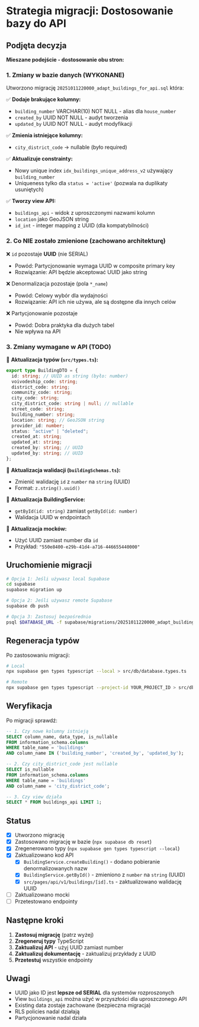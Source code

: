 # Strategia migracji: Dostosowanie bazy do API

## Podjęta decyzja

**Mieszane podejście - dostosowanie obu stron:**

### 1. Zmiany w bazie danych (WYKONANE)

Utworzono migrację `20251011220000_adapt_buildings_for_api.sql` która:

✅ **Dodaje brakujące kolumny:**

- `building_number` VARCHAR(10) NOT NULL - alias dla `house_number`
- `created_by` UUID NOT NULL - audyt tworzenia
- `updated_by` UUID NOT NULL - audyt modyfikacji

✅ **Zmienia istniejące kolumny:**

- `city_district_code` → nullable (było required)

✅ **Aktualizuje constrainty:**

- Nowy unique index `idx_buildings_unique_address_v2` używający `building_number`
- Uniqueness tylko dla `status = 'active'` (pozwala na duplikaty usuniętych)

✅ **Tworzy view API:**

- `buildings_api` - widok z uproszczonymi nazwami kolumn
- `location` jako GeoJSON string
- `id_int` - integer mapping z UUID (dla kompatybilności)

### 2. Co NIE zostało zmienione (zachowano architekturę)

❌ `id` pozostaje **UUID** (nie SERIAL)

- Powód: Partycjonowanie wymaga UUID w composite primary key
- Rozwiązanie: API będzie akceptować UUID jako string

❌ Denormalizacja pozostaje (pola `*_name`)

- Powód: Celowy wybór dla wydajności
- Rozwiązanie: API ich nie używa, ale są dostępne dla innych celów

❌ Partycjonowanie pozostaje

- Powód: Dobra praktyka dla dużych tabel
- Nie wpływa na API

### 3. Zmiany wymagane w API (TODO)

📝 **Aktualizacja typów (`src/types.ts`):**

```typescript
export type BuildingDTO = {
  id: string; // UUID as string (było: number)
  voivodeship_code: string;
  district_code: string;
  community_code: string;
  city_code: string;
  city_district_code: string | null; // nullable
  street_code: string;
  building_number: string;
  location: string; // GeoJSON string
  provider_id: number;
  status: "active" | "deleted";
  created_at: string;
  updated_at: string;
  created_by: string; // UUID
  updated_by: string; // UUID
};
```

📝 **Aktualizacja walidacji (`buildingSchemas.ts`):**

- Zmienić walidację `id` z `number` na `string` (UUID)
- Format: `z.string().uuid()`

📝 **Aktualizacja BuildingService:**

- `getById(id: string)` zamiast `getById(id: number)`
- Walidacja UUID w endpointach

📝 **Aktualizacja mocków:**

- Użyć UUID zamiast number dla `id`
- Przykład: `"550e8400-e29b-41d4-a716-446655440000"`

## Uruchomienie migracji

```bash
# Opcja 1: Jeśli używasz local Supabase
cd supabase
supabase migration up

# Opcja 2: Jeśli używasz remote Supabase
supabase db push

# Opcja 3: Zastosuj bezpośrednio
psql $DATABASE_URL -f supabase/migrations/20251011220000_adapt_buildings_for_api.sql
```

## Regeneracja typów

Po zastosowaniu migracji:

```bash
# Local
npx supabase gen types typescript --local > src/db/database.types.ts

# Remote
npx supabase gen types typescript --project-id YOUR_PROJECT_ID > src/db/database.types.ts
```

## Weryfikacja

Po migracji sprawdź:

```sql
-- 1. Czy nowe kolumny istnieją
SELECT column_name, data_type, is_nullable
FROM information_schema.columns
WHERE table_name = 'buildings'
AND column_name IN ('building_number', 'created_by', 'updated_by');

-- 2. Czy city_district_code jest nullable
SELECT is_nullable
FROM information_schema.columns
WHERE table_name = 'buildings'
AND column_name = 'city_district_code';

-- 3. Czy view działa
SELECT * FROM buildings_api LIMIT 1;
```

## Status

- [x] Utworzono migrację
- [x] Zastosowano migrację w bazie (`npx supabase db reset`)
- [x] Zregenerowano typy (`npx supabase gen types typescript --local`)
- [x] Zaktualizowano kod API
  - [x] `BuildingService.createBuilding()` - dodano pobieranie denormalizowanych nazw
  - [x] `BuildingService.getById()` - zmieniono z `number` na `string` (UUID)
  - [x] `src/pages/api/v1/buildings/[id].ts` - zaktualizowano walidację UUID
- [ ] Zaktualizowano mocki
- [ ] Przetestowano endpointy

## Następne kroki

1. **Zastosuj migrację** (patrz wyżej)
2. **Zregeneruj typy** TypeScript
3. **Zaktualizuj API** - użyj UUID zamiast number
4. **Zaktualizuj dokumentację** - zaktualizuj przykłady z UUID
5. **Przetestuj** wszystkie endpointy

## Uwagi

- UUID jako ID jest **lepsze od SERIAL** dla systemów rozproszonych
- View `buildings_api` można użyć w przyszłości dla uproszczonego API
- Existing data zostaje zachowane (bezpieczna migracja)
- RLS policies nadal działają
- Partycjonowanie nadal działa
